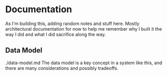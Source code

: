 # Documentation

As I'm building this, adding random notes and stuff here.
Mostly architectural documentation for now to help me remember why I built it the way I did and what I did sacrifice along the way.

## Data Model
./data-model.md
The data model is a key concept in a system like this, and there are many considerations and possibly tradeoffs. 

